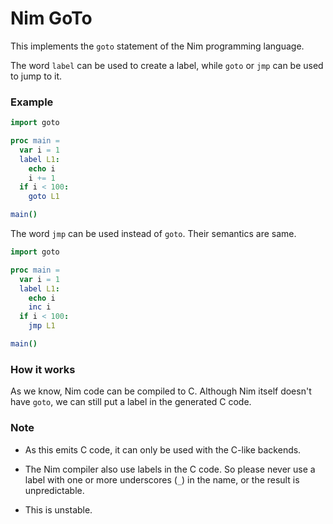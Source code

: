 # Nim GoTo

This implements the `goto` statement of the Nim programming language.

The word `label` can be used to create a label, while `goto` or `jmp` can be used to jump to it.

### Example

``` nim
import goto

proc main =
  var i = 1
  label L1:
    echo i
    i += 1
  if i < 100:
    goto L1

main()
```

The word `jmp` can be used instead of `goto`. Their semantics are same.

``` nim
import goto

proc main =
  var i = 1
  label L1:
    echo i
    inc i
  if i < 100:
    jmp L1

main()
```

### How it works

As we know, Nim code can be compiled to C. Although Nim itself doesn't have `goto`, we can still put a label in the generated C code.

### Note

+ As this emits C code, it can only be used with the C-like backends.

+ The Nim compiler also use labels in the C code. So please never use a label with one or more underscores (`_`) in the name, or the result is unpredictable.

+ This is unstable.
